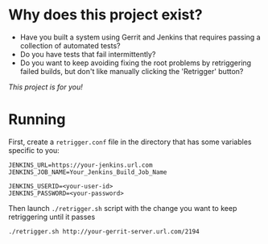Why does this project exist?
============================

 * Have you built a system using Gerrit and Jenkins that requires passing a
   collection of automated tests?
 * Do you have tests that fail intermittently?
 * Do you want to keep avoiding fixing the root problems by retriggering failed
   builds, but don't like manually clicking the 'Retrigger' button?

*This project is for you!*

Running
=======

First, create a `retrigger.conf` file in the directory that has some variables
specific to you:

    JENKINS_URL=https://your-jenkins.url.com
    JENKINS_JOB_NAME=Your_Jenkins_Build_Job_Name

    JENKINS_USERID=<your-user-id>
    JENKINS_PASSWORD=<your-password>

Then launch `./retrigger.sh` script with the change you want to
keep retriggering until it passes

    ./retrigger.sh http://your-gerrit-server.url.com/2194

